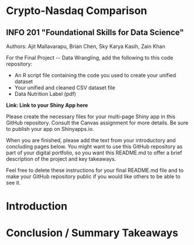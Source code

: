 # Crypto-Nasdaq Comparison
## INFO 201 "Foundational Skills for Data Science"

Authors: Ajit Mallavarapu, Brian Chen, Sky Karya Kasih, Zain Khan


For the Final Project -- Data Wrangling, add the following to this code repository:

* An R script file containing the code you used to create your unified dataset
* Your unified and cleaned CSV dataset file
* Data Nutrition Label (pdf)


**Link: Link to your Shiny App here**

Please create the necessary files for your multi-page Shiny app in this GitHub repository. Consult the Canvas assignment for more details. Be sure to publish your app on Shinyapps.io.

When you are finished, please add the text from your introductory and concluding pages below. You might want to use this GitHub repository as part of your digital portfolio, so you want this README.md to offer a brief description of the project and key takeaways.

Feel free to delete these instructions for your final README.md file and to make your GitHub repository public if you would like others to be able to see it.

# Introduction



# Conclusion / Summary Takeaways

